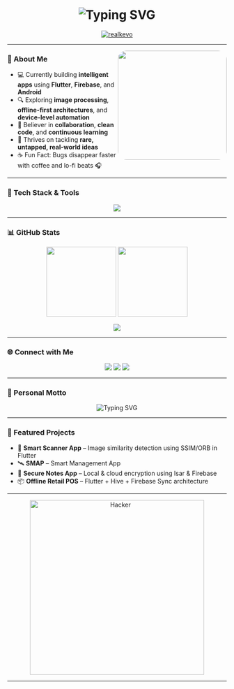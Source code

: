 <!-- Animated Heading -->
<h1 align="center">
  <img src="https://readme-typing-svg.herokuapp.com?font=Fira+Code&size=28&duration=3000&pause=1000&color=00FF00&center=true&vCenter=true&width=650&lines=👋+Hi%2C+I'm+Kelvin+Thuranira;💡+Android+%26+Flutter+Developer;🛠️+Open+Source+Enthusiast;🌍+Tech+Explorer" alt="Typing SVG">
</h1>

<p align="center">
  <a href="https://github.com/realkevo">
    <img src="https://komarev.com/ghpvc/?username=realkevo&label=Profile+Views&color=brightgreen&style=for-the-badge" alt="realkevo" />
  </a>
</p>

---

<!-- Cool Coding GIF -->
<img align="right" src="https://media.giphy.com/media/qgQUggAC3Pfv687qPC/giphy.gif" width="250px" style="border-radius:20px;" />

### 🚀 About Me
- 💻 Currently building **intelligent apps** using **Flutter**, **Firebase**, and **Android**  
- 🔍 Exploring **image processing**, **offline-first architectures**, and **device-level automation**  
- 🤝 Believer in **collaboration**, **clean code**, and **continuous learning**  
- 🧠 Thrives on tackling **rare, untapped, real-world ideas**  
- ☕ Fun Fact: Bugs disappear faster with coffee and lo-fi beats 🎧  

---

### 🧰 Tech Stack & Tools
<p align="center">
  <img src="https://skillicons.dev/icons?i=dart,flutter,androidstudio,kotlin,firebase,git,github,vscode,linux" />
</p>

---

### 📊 GitHub Stats
<p align="center">
  <img src="https://github-readme-stats.vercel.app/api?username=realkevo&show_icons=true&theme=tokyonight&hide_border=true" height="160px"/>
  <img src="https://github-readme-streak-stats.herokuapp.com?user=realkevo&theme=tokyonight&hide_border=true" height="160px"/>
</p>

<p align="center">
  <img src="https://github-readme-stats.vercel.app/api/top-langs/?username=realkevo&layout=compact&theme=tokyonight&hide_border=true" />
</p>

---

### 🌐 Connect with Me
<p align="center">
  <a href="mailto:acodedevelopers100@gmail.com"><img src="https://img.shields.io/badge/Gmail-D14836?style=for-the-badge&logo=gmail&logoColor=white" /></a>
  <a href="https://www.linkedin.com/in/kelvin-thuranira-485844231"><img src="https://img.shields.io/badge/LinkedIn-0A66C2?style=for-the-badge&logo=linkedin&logoColor=white" /></a>
  <a href="https://www.reddit.com/u/Thuranira_alex"><img src="https://img.shields.io/badge/Reddit-FF4500?style=for-the-badge&logo=reddit&logoColor=white" /></a>
</p>

---

### 🧠 Personal Motto
<p align="center">
  <img src="https://readme-typing-svg.herokuapp.com?font=Fira+Code&size=20&duration=3000&pause=1000&color=00FF00&center=true&vCenter=true&width=500&lines=“Code+with+purpose,+build+with+impact.”;“Secure+the+future+through+code.”" alt="Typing SVG">
</p>

---

### 🔖 Featured Projects
- 📱 **Smart Scanner App** – Image similarity detection using SSIM/ORB in Flutter  
- 🛰️ **SMAP** – Smart Management App  
- 🔐 **Secure Notes App** – Local & cloud encryption using Isar & Firebase  
- 📦 **Offline Retail POS** – Flutter + Hive + Firebase Sync architecture  

---

<!-- Hacker Terminal Animation -->
<p align="center">
  <img src="https://media.giphy.com/media/IThjAlJnD9WNO/giphy.gif" width="400px" alt="Hacker">
</p>

---